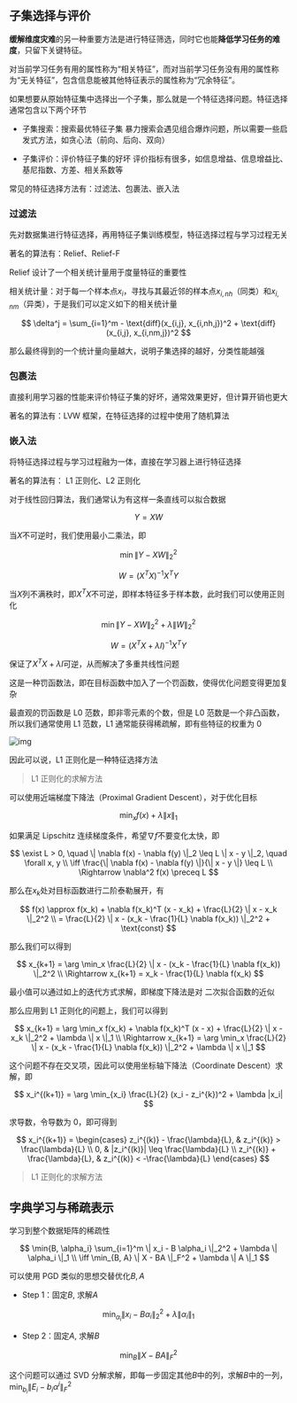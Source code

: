 ## 子集选择与评价

**缓解维度灾难**的另一种重要方法是进行特征筛选，同时它也能**降低学习任务的难度**，只留下关键特征。

对当前学习任务有用的属性称为“相关特征”，而对当前学习任务没有用的属性称为“无关特征”，包含信息能被其他特征表示的属性称为“冗余特征”。

如果想要从原始特征集中选择出一个子集，那么就是一个特征选择问题。特征选择通常包含以下两个环节

- 子集搜索：搜索最优特征子集
  暴力搜索会遇见组合爆炸问题，所以需要一些启发式方法，如贪心法（前向、后向、双向）

- 子集评价：评价特征子集的好坏
  评价指标有很多，如信息增益、信息增益比、基尼指数、方差、相关系数等

常见的特征选择方法有：过滤法、包裹法、嵌入法

### 过滤法

先对数据集进行特征选择，再用特征子集训练模型，特征选择过程与学习过程无关

著名的算法有：Relief、Relief-F

Relief 设计了一个相关统计量用于度量特征的重要性

相关统计量：对于每一个样本点$x_i$，寻找与其最近邻的样本点$x_{i,nh}$（同类）和$x_{i,nm}$（异类），于是我们可以定义如下的相关统计量

$$
\delta^j = \sum_{i=1}^m - \text{diff}(x_{i,j}, x_{i,nh,j})^2 + \text{diff}(x_{i,j}, x_{i,nm,j})^2
$$

那么最终得到的一个统计量向量越大，说明子集选择的越好，分类性能越强

### 包裹法

直接利用学习器的性能来评价特征子集的好坏，通常效果更好，但计算开销也更大

著名的算法有：LVW 框架，在特征选择的过程中使用了随机算法

### 嵌入法

将特征选择过程与学习过程融为一体，直接在学习器上进行特征选择

著名的算法有： L1 正则化、L2 正则化

对于线性回归算法，我们通常认为有这样一条直线可以拟合数据

$$
Y = XW
$$

当$X$不可逆时，我们使用最小二乘法，即

$$
\min \| Y - XW \|_2^2
$$

$$
W = (X^T X)^{-1} X^T Y
$$

当$X$列不满秩时，即$X^T X$不可逆，即样本特征多于样本数，此时我们可以使用正则化

$$
\min \| Y - XW \|_2^2 + \lambda \| W \|_2^2
$$

$$
W = (X^T X + \lambda I)^{-1} X^T Y
$$

保证了$X^T X + \lambda I$可逆，从而解决了多重共线性问题

这是一种罚函数法，即在目标函数中加入了一个罚函数，使得优化问题变得更加复杂

最直观的罚函数是 L0 范数，即非零元素的个数，但是 L0 范数是一个非凸函数，所以我们通常使用 L1 范数，L1 通常能获得稀疏解，即有些特征的权重为 0

![img](https://img2023.cnblogs.com/blog/3436855/202406/3436855-20240621202251307-573068712.png)

因此可以说，L1 正则化是一种特征选择方法

> L1 正则化的求解方法

可以使用近端梯度下降法（Proximal Gradient Descent），对于优化目标

$$
\min_x f(x) + \lambda \| x \|_1
$$

如果满足 Lipschitz 连续梯度条件，希望$\nabla f$不要变化太快，即

$$
\exist L > 0, \quad \| \nabla f(x) - \nabla f(y) \|_2 \leq L \| x - y \|_2, \quad \forall x, y \\
\iff \frac{\| \nabla f(x) - \nabla f(y) \|}{\| x - y \|} \leq L \\
\Rightarrow \nabla^2 f(x) \preceq L
$$

那么在$x_k$处对目标函数进行二阶泰勒展开，有

$$
f(x) \approx f(x_k) + \nabla f(x_k)^T (x - x_k) + \frac{L}{2} \| x - x_k \|_2^2 \\
= \frac{L}{2} \| x - (x_k - \frac{1}{L} \nabla f(x_k)) \|_2^2 + \text{const}
$$

那么我们可以得到

$$
x_{k+1} = \arg \min_x \frac{L}{2} \| x - (x_k - \frac{1}{L} \nabla f(x_k)) \|_2^2 \\
\Rightarrow x_{k+1} = x_k - \frac{1}{L} \nabla f(x_k)
$$

最小值可以通过如上的迭代方式求解，即梯度下降法是对 二次拟合函数的近似

那么应用到 L1 正则化的问题上，我们可以得到

$$
x_{k+1} = \arg \min_x f(x_k) + \nabla f(x_k)^T (x - x) + \frac{L}{2} \| x - x_k \|_2^2 + \lambda \| x \|_1 \\
\Rightarrow x_{k+1} = \arg \min_x \frac{L}{2} \| x - (x_k - \frac{1}{L} \nabla f(x_k)) \|_2^2 + \lambda \| x \|_1
$$

这个问题不存在交叉项，因此可以使用坐标轴下降法（Coordinate Descent）求解，即

$$
x_i^{(k+1)} = \arg \min_{x_i} \frac{L}{2} (x_i - z_i^{k})^2 + \lambda |x_i|
$$

求导数，令导数为 0，即可得到

$$
x_i^{(k+1)} = \begin{cases}
z_i^{(k)} - \frac{\lambda}{L}, & z_i^{(k)} > \frac{\lambda}{L} \\
0, & |z_i^{(k)}| \leq \frac{\lambda}{L} \\
z_i^{(k)} + \frac{\lambda}{L}, & z_i^{(k)} < -\frac{\lambda}{L}
\end{cases}
$$

> L1 正则化的求解方法

## 字典学习与稀疏表示

学习到整个数据矩阵的稀疏性

$$
\min{B, \alpha_i} \sum_{i=1}^m \| x_i - B \alpha_i \|_2^2 + \lambda \| \alpha_i \|_1 \\
\iff \min_{B, A} \| X - BA \|_F^2 + \lambda \| A \|_1
$$

可以使用 PGD 类似的思想交替优化$B, A$

- Step 1：固定$B$, 求解$A$

$$
\min_{\alpha_i} \| x_i - B \alpha_i \|_2^2 + \lambda \| \alpha_i \|_1
$$

- Step 2：固定$A$, 求解$B$

$$
\min_B \| X - BA \|_F^2
$$

这个问题可以通过 SVD 分解求解，即每一步固定其他$B$中的列，求解$B$中的一列，$\min_{b_i} \| E_i - b_i\alpha^i \|_F^2$
